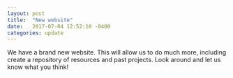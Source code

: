 ```yaml
---
layout: post
title:  "New website"
date:   2017-07-04 12:52:10 -0400
categories: update
---
```


We have a brand new website. This will allow us to do much more, including create a repository of resources and past projects. Look around and let us know what you think!